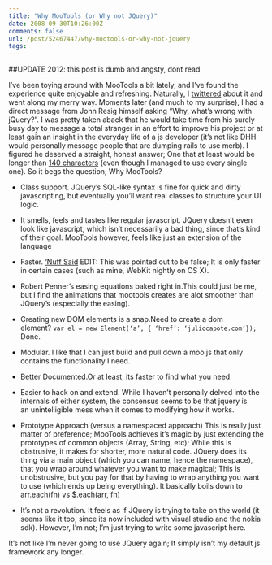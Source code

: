 ```yaml
---
title: "Why MooTools (or Why not JQuery)"
date: 2008-09-30T10:26:00Z
comments: false
url: /post/52467447/why-mootools-or-why-not-jquery
tags:
---
```


##UPDATE 2012: this post is dumb and angsty, dont read

I’ve been toying around with MooTools a bit lately, and I’ve found the experience quite enjoyable and refreshing. Naturally, I [twittered](http://twitter.com/capotej/statuses/939831956) about it and went along my merry way. Moments later (and much to my surprise), I had a direct message from John Resig himself asking “Why, what’s wrong with jQuery?”. I was pretty taken aback that he would take time from his surely busy day to message a total stranger in an effort to improve his project or at least gain an insight in the everyday life of a js developer (it’s not like DHH would personally message people that are dumping rails to use merb). I figured he deserved a straight, honest answer; One that at least would be longer than [140 characters](http://twitter.com/capotej/statuses/940082809) (even though I managed to use every single one). So it begs the question, Why MooTools?

* Class support. JQuery’s SQL-like syntax is fine for quick and dirty javascripting, but eventually you’ll want real classes to structure your UI logic.

* It smells, feels and tastes like regular javascript. JQuery doesn’t even look like javascript, which isn’t necessarily a bad thing, since that’s kind of their goal. MooTools however, feels like just an extension of the language

* Faster. [‘Nuff Said](http://mootools.net/slickspeed/) EDIT: This was pointed out to be false; It is only faster in certain cases (such as mine, WebKit nightly on OS X).

* Robert Penner’s easing equations baked right in.This could just be me, but I find the animations that mootools creates are alot smoother than JQuery’s (especially the easing).

* Creating new DOM elements is a snap.Need to create a dom element? `var el = new Element(‘a’, { ‘href’: ‘juliocapote.com’});` Done.

* Modular. I like that I can just build and pull down a moo.js that only contains the functionality I need.

* Better Documented.Or at least, its faster to find what you need.

* Easier to hack on and extend. While I haven’t personally delved into the internals of either system, the consensus seems to be that jquery is an unintelligible mess when it comes to modifying how it works.

* Prototype Approach (versus a namespaced approach) This is really just matter of preference; MooTools achieves it’s magic by just extending the prototypes of common objects (Array, String, etc); While this is obstrusive, it makes for shorter, more natural code. JQuery does its thing via a main object (which you can name, hence the namespace), that you wrap around whatever you want to make magical; This is unobstrusive, but you pay for that by having to wrap anything you want to use (which ends up being everything). It basically boils down to arr.each(fn) vs $.each(arr, fn)

* It’s not a revolution. It feels as if JQuery is trying to take on the world (it seems like it too, since its now included with visual studio and the nokia sdk). However, I’m not; I’m just trying to write some javascript here.


It’s not like I’m never going to use JQuery again; It simply isn’t my default js framework any longer.
